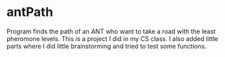 # antPath
Program finds the path of an ANT who want to take a road with the least pheromone levels. This is a project I did in my CS class.
I also added little parts where I did little brainstorming and tried to test some functions.
